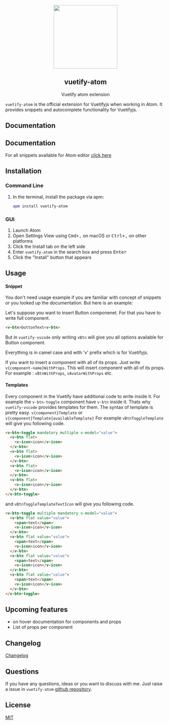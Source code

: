 <p align="center">
  <img height="200px"
  src="https://res.cloudinary.com/confidante/image/upload/v1520961320/logo_ew2tpg.png">
</p>

<h2 align="center">vuetify-atom</h2>
<p align="center">Vuetify atom extension</p>

`vuetify-atom` is the official extension for Vuetifyjs when working in Atom. It provides snippets and autocomplete functionality for Vuetifyjs.

## Documentation
## Documentation
For all snippets available for Atom editor [click here](https://github.com/vuetifyjs/vuetify-atom/blob/master/documentation.md)

## Installation
### Command Line
1. In the terminal, install the package via apm:

    ```sh
    apm install vuetify-atom
    ```

### GUI
1. Launch Atom
2. Open Settings View using <kbd>Cmd+,</kbd> on macOS or <kbd>Ctrl+,</kbd> on other platforms
3. Click the Install tab on the left side
4. Enter `vuetify-atom` in the search box and press <kbd>Enter</kbd>
5. Click the "Install" button that appears

##  Usage
#### Snippet
You don't need usage example if you are familiar with concept of snippets or you looked up the documentation. But here is an example:

Let's suppose you want to insert Button componenet. For that you have to write full component.

````HTML
<v-btn>buttonText<v-btn>
````

But in `vuetify-vscode` only writing `vBtn` will give you all options available for Button component.

Everything is in camel case and with 'v' prefix which is for Vuetifyjs.

If you want to insert a component with all of its props. Just write `v{component-name}WithProps`. This will insert component with all of its props. For example : `vBtnWithProps`, `vAvatarWithProps` etc.

#### Templates
Every component in the Vuetify have additional code to write inside it. For example the `v-btn-toggle` component have `v-btn` inside it. Thats why `vuetify-vscode` provides templates for them.
The syntax of template is pretty easy. `v{component}Template` or `v{component}Template{availableTemplate}`
For example `vBtnToggleTemplate` will give you following code.

```HTML
<v-btn-toggle mandatory multiple v-model="value">
  <v-btn flat>
    <v-icon>icon</v-icon>
  </v-btn>
  <v-btn flat>
    <v-icon>icon</v-icon>
  </v-btn>
  <v-btn flat>
    <v-icon>icon</v-icon>
  </v-btn>
  <v-btn flat>
    <v-icon>icon</v-icon>
  </v-btn>
</v-btn-toggle>
```

and `vBtnToggleTemplateTextIcon` will give you following code.
````HTML
<v-btn-toggle multiple mandatory v-model="value">
  <v-btn flat value="value">
    <span>text</span>
    <v-icon>icon</v-icon>
  </v-btn>
  <v-btn flat value="value">
    <span>text</span>
    <v-icon>icon</v-icon>
  </v-btn>
  <v-btn flat value="value">
    <span>text</span>
    <v-icon>icon</v-icon>
  </v-btn>
  <v-btn flat value="value">
    <span>text</span>
    <v-icon>icon</v-icon>
  </v-btn>
</v-btn-toggle>
````

## Upcoming features
- on hover documentation for components and props
- List of props per component

## Changelog
<a href="https://github.com/vuetifyjs/vuetify-atom/blob/master/CHANGELOG.md" target="_blank">Changelog</a>



## Questions
If you have any questions, ideas or you want to discuss with me. Just raise a issue in `vuetify-atom` [github repository](https://github.com/vuetifyjs/vuetify-atom/issues).

## License
[MIT](https://github.com/vuetifyjs/vuetify-atom/blob/master/LICENSE)
